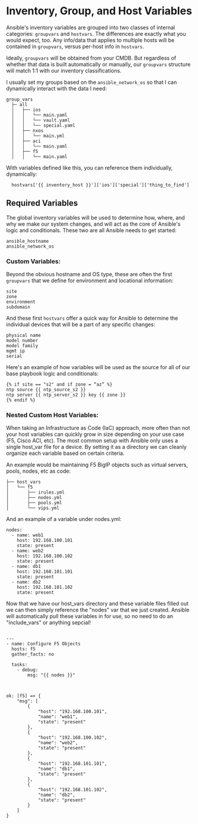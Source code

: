 # Inventory, Group, and Host Variables

Ansible's inventory variables are grouped into two classes of internal categories: `groupvars` and `hostvars`. The differences are exactly what you would expect, too. Any info/data that applies to multiple hosts will be contained in `groupvars`, versus per-host info in `hostvars`.

Ideally, `groupvars` will be obtained from your CMDB. But regardless of whether that data is built automatically or manually, our `groupvars` structure will match 1:1 with our inventory classifications.

I usually set my groups based on the `ansible_network_os` so that I can dynamically interact with the data I need:

```
group_vars
  ├─ all
  │   ├── ios
  │   │   └── main.yaml
  │   │   └── vault.yaml
  │   │   └── special.yaml
  │   ├── nxos
  │   │   └── main.yml
  │   ├── aci
  │   │   └── main.yaml
  │   ├── f5
  │   │   └── main.yaml
```

With variables defined like this, you can reference them individually, dynamically:
```
  hostvars['{{ inventory_host }}']['ios']['special']['thing_to_find']
```

## Required Variables

The global inventory variables will be used to determine how, where, and why we make our system changes, and will act as the core of Ansible's logic and conditionals. These two are all Ansible needs to get started:

```
ansible_hostname
ansible_network_os
```

### Custom Variables:

Beyond the obvious hostname and OS type, these are often the first `groupvars` that we define for environment and locational information:

```
site
zone
environment
subdomain
```

And these first `hostvars` offer a quick way for Ansible to determine the individual devices that will be a part of any specific changes:

```
physical name
model number
model family 
mgmt ip
serial
```

Here's an example of how variables will be used as the source for all of our base playbook logic and conditionals:

```
{% if site == "s2" and if zone = “az” %}
ntp source {{ ntp_source_s2 }}
ntp server {{ ntp_server_s2 }} key {{ zone }}
{% endif %}
```
### Nested Custom Host Variables:

When taking an Infrastructure as Code (IaC) approach, more often than not your host variables can quickly grow in size depending on your use case (F5, Cisco ACI, etc). The most common setup with Ansible only uses a single host_var file for a device. By setting it as a directory we can cleanly organize each variable based on certain criteria.

An example would be maintaining F5 BigIP objects such as virtual servers, pools, nodes, etc as code:

```
├── host_vars
│   └── f5
│       ├── irules.yml
│       ├── nodes.yml
│       ├── pools.yml
│       └── vips.yml

```

And an example of a variable under nodes.yml:

```
nodes:
  - name: web1
    host: 192.168.100.101
    state: present
  - name: web2
    host: 192.168.100.102
    state: present
  - name: db1
    host: 192.168.101.101
    state: present
  - name: db2
    host: 192.168.101.102
    state: present
```


Now that we have our host_vars directory and these variable files filled out we can then simply reference the "nodes" var that we just created. Ansible will automatically pull these variables in for use, so no need to do an "include_vars" or anything sepcial!

```

---
- name: Configure F5 Objects
  hosts: f5
  gather_facts: no

  tasks:
    - debug:
        msg: "{{ nodes }}"



ok: [f5] => {
    "msg": [
        {
            "host": "192.168.100.101",
            "name": "web1",
            "state": "present"
        },
        {
            "host": "192.168.100.102",
            "name": "web2",
            "state": "present"
        },
        {
            "host": "192.168.101.101",
            "name": "db1",
            "state": "present"
        },
        {
            "host": "192.168.101.102",
            "name": "db2",
            "state": "present"
        }
    ]
}

```

